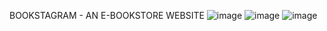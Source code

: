 BOOKSTAGRAM - AN E-BOOKSTORE WEBSITE
![image](https://github.com/user-attachments/assets/10f7c542-25e7-4f4c-9779-9b0202a0a7d8)
![image](https://github.com/user-attachments/assets/fe990c77-f941-4217-ac9b-275ea8f4be71)
![image](https://github.com/user-attachments/assets/94b6e37f-e177-4901-9690-889ffd75b7e2)

